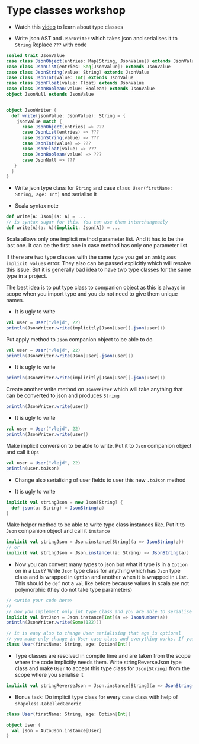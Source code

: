 # Type classes workshop

* Watch this [video](https://www.youtube.com/watch?v=sVMES4RZF-8) to learn about type classes

* Write json AST and `JsonWriter` which takes json and serialises it to `String`
Replace `???` with code

```scala
sealed trait JsonValue
case class JsonObject(entries: Map[String, JsonValue]) extends JsonValue
case class JsonList(entries: Seq[JsonValue]) extends JsonValue
case class JsonString(value: String) extends JsonValue
case class JsonInt(value: Int) extends JsonValue
case class JsonFloat(value: Float) extends JsonValue
case class JsonBoolean(value: Boolean) extends JsonValue
object JsonNull extends JsonValue


object JsonWriter {
  def write(jsonValue: JsonValue): String = {
    jsonValue match {
      case JsonObject(entries) => ???
      case JsonList(entries) => ???
      case JsonString(value) => ???
      case JsonInt(value) => ???
      case JsonFloat(value) => ???
      case JsonBoolean(value) => ???
      case JsonNull => ???
   }
  }
}

```

* Write json type class for `String` and case `class User(firstName: String, age: Int)` and serialise it

* Scala syntax note
```scala
def write[A: Json](a: A) = ...
// is syntax sugar for this. You can use them interchangeably
def write[A](a: A)(implicit: Json[A]) = ...
```
Scala allows only one implicit method parameter list. And it has to be the last one.
It can be the first one in case method has only one parameter list.

If there are two type classes with the same type you get an `ambiguous implicit values` error.
They also can be passed explicitly which will resolve this issue. But it is generally bad idea to have two type classes
for the same type in a project.

The best idea is to put type class to companion object as this is always in scope when you import type and
you do not need to give them unique names.

* It is ugly to write
```scala
val user = User("vlejd", 22)
println(JsonWriter.write(implicitly[Json[User]].json(user)))
```
Put apply method to `Json` companion object to be able to do
```scala
val user = User("vlejd", 22)
println(JsonWriter.write(Json[User].json(user)))
```

* It is ugly to write
```scala
println(JsonWriter.write(implicitly[Json[User]].json(user)))
```
Create another write method on `JsonWriter` which will take anything that can be converted to json and produces `String` 
```scala
println(JsonWriter.write(user))
```

* It is ugly to write
```scala
val user = User("vlejd", 22)
println(JsonWriter.write(user))
```
Make implicit conversion to be able to write. Put it to `Json` companion object and call it `Ops`
```scala
val user = User("vlejd", 22)
println(user.toJson)
```

* Change also serialising of user fields to user this new `.toJson` method

* It is ugly to write
```scala
implicit val stringJson = new Json[String] {
  def json(a: String) = JsonString(a) 
}
```
Make helper method to be able to write type class instances like. Put it to `Json` companion object and call it `instance`
```scala
implicit val stringJson = Json.instance[String](a => JsonString(a)) 
// or
implicit val stringJson = Json.instance((a: String) => JsonString(a)) 
```

* Now you can convert many types to json but what if type is in a `Option` on in a `List`?
Write `Json` type class for anything which has `Json` type class and is wrapped in `Option` and another when it is wrapped in `List`.
This should be `def` not a `val` like before because values in scala are not polymorphic (they do not take type parameters)
```scala
// <write your code here> 
// 
// now you implement only int type class and you are able to serialise Options  
implicit val intJson = Json.instance[Int](a => JsonNumber(a))
println(JsonWriter.write(Some(122)))

// it is easy also to change User serialising that age is optional
// you make only change in User case class and everything works. If you made more changes somewhere you have a problem
class User(firstName: String, age: Option[Int])
```

* Type classes are resolved in compile time and are taken from the scope where the code implicitly needs them.
Write stringReverseJson type class and make `User` to accept this type class for `Json[String]` from the scope
where you serialise it
```scala
implicit val stringReverseJson = Json.instance[String](a => JsonString(a.reverse)) 
```

* Bonus task: Do implicit type class for every case class with help of `shapeless.LabelledGeneric`
```scala
class User(firstName: String, age: Option[Int])

object User {
  val json = AutoJson.instance[User]
} 
```